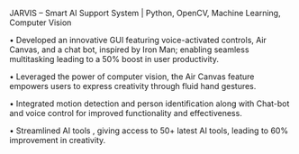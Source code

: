 
JARVIS – Smart AI Support System | Python, OpenCV, Machine Learning, Computer Vision 



• Developed an innovative GUI featuring voice-activated controls, Air Canvas, and a chat bot, inspired by Iron Man; enabling seamless multitasking leading to a 50% boost in user productivity.


• Leveraged the power of computer vision, the Air Canvas feature empowers users to express creativity through fluid hand gestures.


• Integrated motion detection and person identification along with Chat-bot and voice control for improved functionality and effectiveness.


• Streamlined AI tools , giving access to 50+ latest AI tools, leading to 60% improvement in creativity.